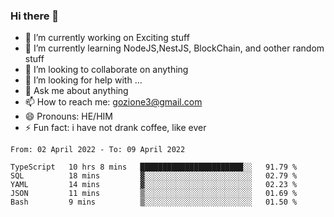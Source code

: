 ### Hi there 👋

<!--
**charlieScript/charlieScript** is a ✨ _special_ ✨ repository because its `README.md` (this file) appears on your GitHub profile.

Here are some ideas to get you started: -->

- 🔭 I’m currently working on Exciting stuff
- 🌱 I’m currently learning NodeJS,NestJS, BlockChain, and oother random stuff
- 👯 I’m looking to collaborate on anything
- 🤔 I’m looking for help with ...
- 💬 Ask me about anything
- 📫 How to reach me: gozione3@gmail.com
- 😄 Pronouns: HE/HIM
- ⚡ Fun fact: i have not drank coffee, like ever
<!--START_SECTION:waka-->

```text
From: 02 April 2022 - To: 09 April 2022

TypeScript   10 hrs 8 mins   ███████████████████████░░   91.79 %
SQL          18 mins         ▓░░░░░░░░░░░░░░░░░░░░░░░░   02.79 %
YAML         14 mins         ▓░░░░░░░░░░░░░░░░░░░░░░░░   02.23 %
JSON         11 mins         ▒░░░░░░░░░░░░░░░░░░░░░░░░   01.69 %
Bash         9 mins          ▒░░░░░░░░░░░░░░░░░░░░░░░░   01.50 %
```

<!--END_SECTION:waka-->
